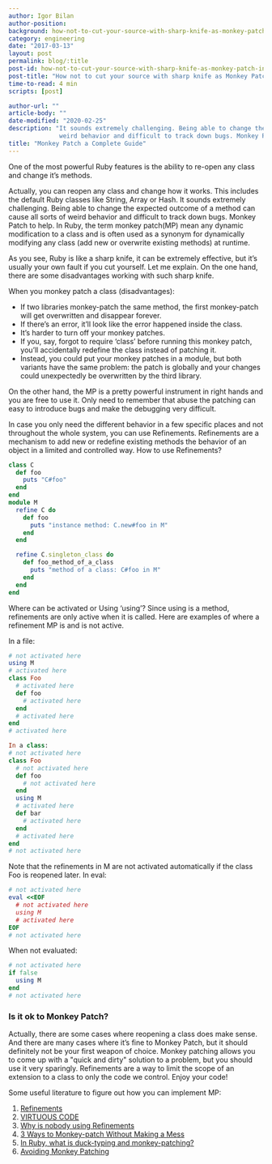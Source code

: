```yaml
---
author: Igor Bilan
author-position:
background: how-not-to-cut-your-source-with-sharp-knife-as-monkey-patch-in-ruby-back
category: engineering
date: "2017-03-13"
layout: post
permalink: blog/:title
post-id: how-not-to-cut-your-source-with-sharp-knife-as-monkey-patch-in-ruby
post-title: "How not to cut your source with sharp knife as Monkey Patch in Ruby"
time-to-read: 4 min
scripts: [post]

author-url: ""
article-body: ""
date-modified: "2020-02-25"
description: "It sounds extremely challenging. Being able to change the expected outcome of a method can cause all sorts of
              weird behavior and difficult to track down bugs. Monkey Patch to help."
title: "Monkey Patch a Complete Guide"
---
```


One of the most powerful Ruby features is the ability to re-open any class and change it’s methods.

Actually, you can reopen any class and change how it works. This includes the default Ruby classes like String, Array or Hash. It sounds extremely challenging. Being able to change the expected outcome of a method can cause all sorts of weird behavior and difficult to track down bugs. Monkey Patch to help. In Ruby, the term monkey patch(MP) mean any dynamic modification to a class and is often used as a synonym for dynamically modifying any class (add new or overwrite existing methods) at runtime.

As you see, Ruby is like a sharp knife, it can be extremely effective, but it’s usually your own fault if you cut yourself. Let me explain. On the one hand, there are some disadvantages working with such sharp knife. 

When you monkey patch a class (disadvantages):

* If two libraries monkey-patch the same method, the first monkey-patch will get overwritten and disappear forever.
* If there’s an error, it’ll look like the error happened inside the class.
* It’s harder to turn off your monkey patches.
* If you, say, forgot to require ‘class’ before running this monkey patch, you’ll accidentally redefine the class instead of patching it.
* Instead, you could put your monkey patches in a module, but both variants have the same problem: the patch is globally and your changes could unexpectedly be overwritten by the third library.

On the other hand, the MP is a pretty powerful instrument in right hands and you are free to use it. Only need to remember that abuse the patching can easy to introduce bugs and make the debugging very difficult.

In case you only need the different behavior in a few specific places and not throughout the whole system, you can use Refinements. Refinements are a mechanism to add new or redefine existing methods the behavior of an object in a limited and controlled way.
How to use Refinements?

```ruby
class C
  def foo
    puts "C#foo"
  end
end
module M
  refine C do
    def foo
      puts "instance method: C.new#foo in M"
    end
  end

  refine C.singleton_class do
    def foo_method_of_a_class
      puts "method of a class: C#foo in M"
    end
  end
end
```

Where can be activated or Using ‘using’?
Since using is a method, refinements are only active when it is called. Here are examples of where a refinement MP is and is not active.

In a file:

```ruby
# not activated here
using M
# activated here
class Foo
  # activated here
  def foo
    # activated here
  end
  # activated here
end
# activated here
```

```ruby
In a class:
# not activated here
class Foo
  # not activated here
  def foo
    # not activated here
  end
  using M
  # activated here
  def bar
    # activated here
  end
  # activated here
end
# not activated here
```

Note that the refinements in M are not activated automatically if the class Foo is reopened later.
In eval:

```ruby
# not activated here
eval <<EOF
  # not activated here
  using M
  # activated here
EOF
# not activated here
```

When not evaluated:

```ruby
# not activated here
if false
  using M
end
# not activated here
```
### Is it ok to Monkey Patch?
Actually, there are some cases where reopening a class does make sense. And there are many cases where it’s fine to Monkey Patch, but it should definitely not be your first weapon of choice.
Monkey patching allows you to come up with a "quick and dirty" solution to a problem, but you should use it very sparingly. Refinements are a way to limit the scope of an extension to a class to only the code we control.
Enjoy your code!

Some useful literature to figure out how you can implement MP:

1. [Refinements](https://docs.ruby-lang.org/en/2.4.0/syntax/refinements_rdoc.html)
2. [VIRTUOUS CODE](https://www.virtuouscode.com/2015/05/20/so-whats-the-deal-with-ruby-refinements-anyway/)
3. [Why is nobody using Refinements](https://interblah.net/why-is-nobody-using-refinements)
4. [3 Ways to Monkey-patch Without Making a Mess](https://www.justinweiss.com/articles/3-ways-to-monkey-patch-without-making-a-mess/)
5. [In Ruby, what is duck-typing and monkey-patching? ](https://www.quora.com/In-Ruby-what-is-duck-typing-and-monkey-patching-What-are-the-technical-and-usage-differences-between-them)
6. [Avoiding Monkey Patching](https://stackoverflow.com/questions/4470108/when-monkey-patching-a-method-can-you-call-the-overridden-method-from-the-new-i?answertab=active#tab-top)
